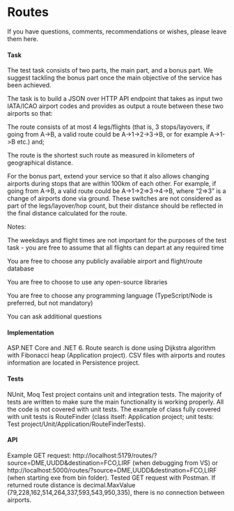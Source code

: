 # Routes

If you have questions, comments, recommendations or wishes, please leave them here.

#### Task

The test task consists of two parts, the main part, and a bonus part. We suggest tackling the bonus part once the main objective of the service has been achieved.

The task is to build a JSON over HTTP API endpoint that takes as input two IATA/ICAO airport codes and provides as output a route between these two airports so that:

The route consists of at most 4 legs/flights (that is, 3 stops/layovers, if going from A->B, a valid route could be A->1->2->3->B, or for example A->1->B etc.) and;

The route is the shortest such route as measured in kilometers of geographical distance.

For the bonus part, extend your service so that it also allows changing airports during stops that are within 100km of each other. For example, if going from A->B, a valid route could be A->1->2=>3->4->B, where “2=>3” is a change of airports done via ground. These switches are not considered as part of the legs/layover/hop count, but their distance should be reflected in the final distance calculated for the route.

Notes:

The weekdays and flight times are not important for the purposes of the test task - you are free to assume that all flights can depart at any required time

You are free to choose any publicly available airport and flight/route database

You are free to choose to use any open-source libraries

You are free to choose any programming language (TypeScript/Node is preferred, but not mandatory)

You can ask additional questions

#### Implementation

ASP.NET Core and .NET 6.
Route search is done using Dijkstra algorithm with Fibonacci heap (Application project).
CSV files with airports and routes information are located in Persistence project.

#### Tests

NUnit, Moq
Test project contains unit and integration tests. The majority of tests are written to make sure the main functionality is working properly. All the code is not covered with unit tests. The example of class fully covered with unit tests is RouteFinder (class itself: Application project; unit tests: Test project/Unit/Application/RouteFinderTests).

#### API

Example GET request: http://localhost:5179/routes/?source=DME,UUDD&destination=FCO,LIRF (when debugging from VS) or
http://localhost:5000/routes/?source=DME,UUDD&destination=FCO,LIRF (when starting exe from bin folder).
Tested GET request with Postman.
If returned route distance is decimal.MaxValue (79,228,162,514,264,337,593,543,950,335), there is no connection between airports.
